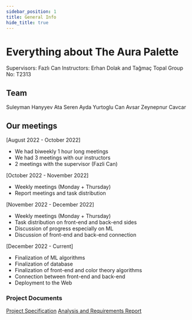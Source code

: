 ```yaml
---
sidebar_position: 1
title: General Info
hide_title: true
---
```


# Everything about The Aura Palette
Supervisors: Fazlı Can
Instructors: Erhan Dolak and Tağmaç Topal
Group No: T2313
## Team
Suleyman Hanyyev
Ata Seren
Ayda Yurtoglu
Can Avsar
Zeynepnur Cavcar

## Our meetings
[August 2022 - October 2022]
- We had biweekly 1 hour long meetings 
- We had 3 meetings with our instructors
- 2 meetings with the supervisor (Fazli Can)

[October 2022 - November 2022]
- Weekly meetings (Monday + Thursday)
- Report meetings and task distribution

[November 2022 - December 2022]
- Weekly meetings (Monday + Thursday)
- Task distribution on front-end and back-end sides
- Discussion of progress especially on ML
- Discussion of front-end and back-end connection

[December 2022 - Current]
- Finalization of ML algorithms
- Finalization of database
- Finalization of front-end and color theory algorithms
- Connection between front-end and back-end
- Deployment to the Web

### Project Documents
[Project Specification](https://github.com/CS491SeniorProjex/project_documents/blob/main/T2313_Project_Specification_Document.pdf)
[Analysis and Requirements Report](https://github.com/CS491SeniorProjex/project_documents/blob/main/T2313_Analysis_Requirements_Report.pdf)


